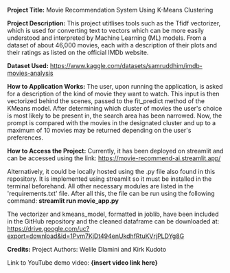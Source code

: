 **Project Title:** Movie Recommendation System Using K-Means Clustering

**Project Description:**
This project utitlises tools such as the Tfidf vectorizer, which is used for converting text to vectors which can be more easily understood and interpreted by Machine Learning (ML) models. From a dataset of about 46,000 movies, each with a description of their plots and their ratings as listed on the official IMDb website.

**Dataset Used:** https://www.kaggle.com/datasets/samruddhim/imdb-movies-analysis

**How to Application Works:**
The user, upon running the application, is asked for a description of the kind of movie they want to watch. This input is then vectorized behind the scenes, passed to the fit_predict method of the KMeans model. After determining which cluster of movies the user's choice is most likely to be present in, the search area has been narrowed. Now, the prompt is compared with the movies in the designated cluster and up to a maximum of 10 movies may be returned depending on the user's preferences.

**How to Access the Project:**
Currently, it has been deployed on streamlit and can be accessed using the link: https://movie-recommend-ai.streamlit.app/

Alternatively, it could be locally hosted using the .py file also found in this repository. It is implemented using streamlit so it must be installed in the terminal beforehand. All other necessary modules are listed in the 'requirements.txt' file. After all this, the file can be run using the following command:
**streamlit run movie_app.py**

The vectorizer and kmeans_model, formatted in joblib, have been included in the GitHub repository and the cleaned dataframe can be downloaded at: https://drive.google.com/uc?export=download&id=1Pvm7KjDt494enUkdhfRtuKVrjPLDYg8G

**Credits:**
Project Authors: Welile Dlamini and Kirk Kudoto

Link to YouTube demo video: **{insert video link here}**
